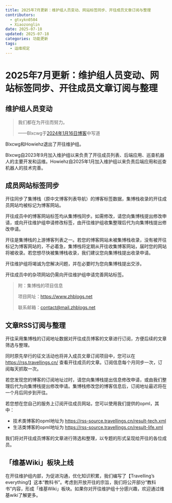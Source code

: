 ```yaml
---
title: 2025年7月更新：维护组人员变动、网站标签同步、开往成员文章订阅与整理
contributors:
  - gtxykn0504
  - Xiaozonglin
date: 2025-07-18
updated: 2025-07-18
categories: 功能更新
tags:
  - 运维规定 
---
```


# 2025年7月更新：维护组人员变动、网站标签同步、开往成员文章订阅与整理

## 维护组人员变动

> 我们都在为开往而努力。
>
> ——Blxcwg于[2024年1月16日博客](https://travellings.cn/blog/20240116.html)中写道

Blxcwg和Howiehz退出了开往维护组。

Blxcwg自2023年9月加入维护组以来负责了开往成员列表、后端应用、巡查机器人的主要开发和运维。Howiehz自2025年1月加入维护组以来负责后端应用和巡查机器人的技术完善。

## 成员网站标签同步

开往同步了集博栈（原中文博客列表导航）的博客标签数据，集博栈收录的开往成员网站均被标记为博客网站。

开往成员中的博客网站标签均从集博栈同步。如需修改，请您向集博栈提出修改申请，或向开往维护组申请修改标签，由开往维护组收集整理后代为向集博栈提出修改申请。

开往是集博栈的上游博客列表之一。若您的博客网站未被集博栈收录，没有被开往标记为博客网站的，不必着急，集博栈将定期从开往收集博客网站，届时您的网站将被收录。若您想尽快被集博栈收录，我们建议您向集博栈提出收录申请。

开往维护组将竭诚为您解决问题，并在必要时为您向集博栈提出交涉。

开往成员中的杂项网站仍需向开往维护组申请完善网站标签。

> 附：集博栈的项目信息
>
> 项目网址：https://www.zhblogs.net
>
> 联系邮箱：contact@mail.zhblogs.net

## 文章RSS订阅与整理

开往采用集博栈的订阅地址数据对开往成员博客的文章进行订阅，方便后续的文章筛选与整理。

同时原先举行的征文活动也将并入成员文章订阅项目中，您可以在 https://rss.travellings.cn/ 查看开往成员的文章。订阅信息每个月同步一次，订阅每天抓取一次。

若您发现您的博客的订阅地址过时，请您向集博栈提出信息修改申请，或由我们整理后代为向集博栈提出修改申请。集博栈修改您的博客信息后，订阅地址最迟将在一个月后同步到开往。

若您想在您自己的服务上订阅开往成员网站，您可以使用我们提供的opml，其中：

- 技术类博客的opml地址为 https://rss-source.travellings.cn/result-tech.xml
- 生活类博客的opml地址为 https://rss-source.travellings.cn/result-life.xml

我们将对开往成员博客的文章进行筛选和整理，以专题的形式呈现给开往的各位成员。

## 「维基Wiki」板块上线

在开往维护组内部，为促进沟通，优化知识积累，我们编写了【Travelling’s everything!】这本“教科书”。考虑到开放开往的宗旨，我们将公开部分“教科书”内容，形成「维基Wiki」板块。如果你对开往维护组十分感兴趣，欢迎通过维基wiki了解更多。
